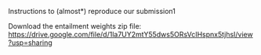 Instructions to (almost*) reproduce our submission1

Download the entailment weights zip file:
https://drive.google.com/file/d/1la7UY2mtY55dws5ORsVcIHspnx5tjhsI/view?usp=sharing
